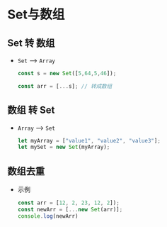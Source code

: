 # Set与数组

## Set 转 数组

+ `Set` --> `Array`

  ```js
  const s = new Set([5,64,5,46]);

  const arr = [...s]; // 转成数组
  ```

## 数组 转 Set

+ `Array` --> `Set`

  ```js
  let myArray = ["value1", "value2", "value3"];
  let mySet = new Set(myArray);
  ```

## 数组去重

+ 示例

  ```js
  const arr = [12, 2, 23, 12, 2]);
  const newArr = [...new Set(arr)];
  console.log(newArr)
  ```
